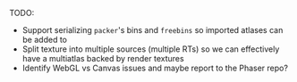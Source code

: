 TODO:

- Support serializing `packer`'s bins and `freebins` so imported atlases can be added to
- Split texture into multiple sources (multiple RTs) so we can effectively have a multiatlas backed by render textures
- Identify WebGL vs Canvas issues and maybe report to the Phaser repo?
